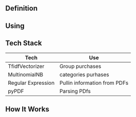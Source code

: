 ## Definition



## Using

## Tech Stack
| Tech | Use |
|-|-|
|TfidfVectorizer| Group purchases
|MultinomialNB|categories purhases
|Regular Expression| Pullin information from PDFs
|pyPDF|Parsing PDfs


## How It Works


